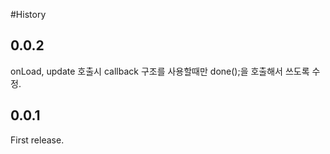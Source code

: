 #History

## 0.0.2
onLoad, update 호출시 callback 구조를 사용할때만 done();을 호출해서 쓰도록 수정.

## 0.0.1
First release.
